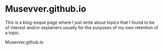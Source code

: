 # Musevver.github.io

This is a blog-esque page where I just write about topics that I found to be of interest and/or explainers usually for the purposes of my own retention of a topic.

Musevver.github.io
